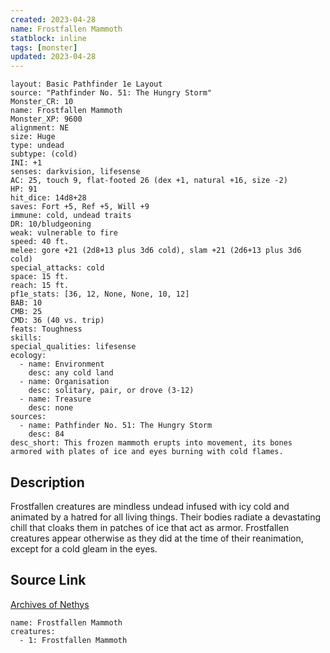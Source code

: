 ```yaml
---
created: 2023-04-28
name: Frostfallen Mammoth
statblock: inline
tags: [monster]
updated: 2023-04-28
---
```

```statblock
layout: Basic Pathfinder 1e Layout
source: "Pathfinder No. 51: The Hungry Storm"
Monster_CR: 10
name: Frostfallen Mammoth
Monster_XP: 9600
alignment: NE
size: Huge
type: undead
subtype: (cold)
INI: +1
senses: darkvision, lifesense
AC: 25, touch 9, flat-footed 26 (dex +1, natural +16, size -2)
HP: 91
hit_dice: 14d8+28
saves: Fort +5, Ref +5, Will +9
immune: cold, undead traits
DR: 10/bludgeoning
weak: vulnerable to fire
speed: 40 ft.
melee: gore +21 (2d8+13 plus 3d6 cold), slam +21 (2d6+13 plus 3d6 cold)
special_attacks: cold
space: 15 ft.
reach: 15 ft.
pf1e_stats: [36, 12, None, None, 10, 12]
BAB: 10
CMB: 25
CMD: 36 (40 vs. trip)
feats: Toughness
skills: 
special_qualities: lifesense
ecology:
  - name: Environment
    desc: any cold land
  - name: Organisation
    desc: solitary, pair, or drove (3-12)
  - name: Treasure
    desc: none
sources:
  - name: Pathfinder No. 51: The Hungry Storm
    desc: 84
desc_short: This frozen mammoth erupts into movement, its bones armored with plates of ice and eyes burning with cold flames.
```
## Description
Frostfallen creatures are mindless undead infused with icy cold and animated by a hatred for all living things. Their bodies radiate a devastating chill that cloaks them in patches of ice that act as armor. Frostfallen creatures appear otherwise as they did at the time of their reanimation, except for a cold gleam in the eyes.
## Source Link
[Archives of Nethys](https://aonprd.com/MonsterDisplay.aspx?ItemName=Frostfallen%20Mammoth)
```encounter-table
name: Frostfallen Mammoth
creatures:
  - 1: Frostfallen Mammoth
```

